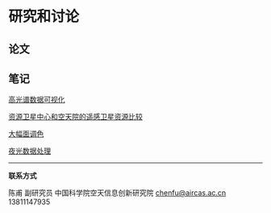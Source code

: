 # 研究和讨论



## 论文



## 笔记

[高光谱数据可视化](discuss/discuss_hsi_display.html)

[资源卫星中心和空天院的遥感卫星资源比较](discuss/discuss_difference_cresda.html)

[大幅面调色](discuss/discuss_mosaic.html)

[夜光数据处理](discuss/discuss_nightlight.html)





---



**联系方式**

陈甫 副研究员
中国科学院空天信息创新研究院
chenfu@aircas.ac.cn
13811147935

